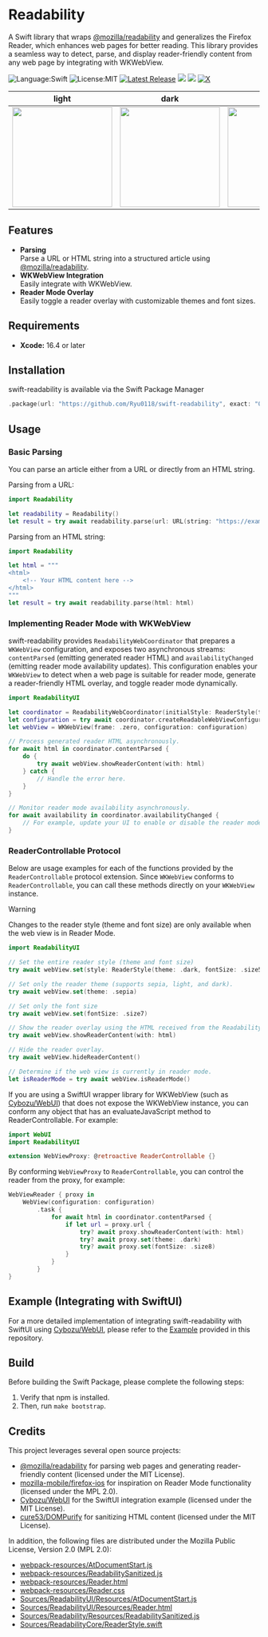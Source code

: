 # Readability
A Swift library that wraps [@mozilla/readability](https://github.com/@mozilla/readability) and generalizes the Firefox Reader, which enhances web pages for better reading.
This library provides a seamless way to detect, parse, and display reader-friendly content from any web page by integrating with WKWebView.

![Language:Swift](https://img.shields.io/static/v1?label=Language&message=Swift&color=orange&style=flat-square)
![License:MIT](https://img.shields.io/static/v1?label=License&message=MIT&color=blue&style=flat-square)
[![Latest Release](https://img.shields.io/github/v/release/Ryu0118/swift-readability?style=flat-square)](https://github.com/Ryu0118/swift-readability/releases/latest)
[![](https://img.shields.io/endpoint?url=https%3A%2F%2Fswiftpackageindex.com%2Fapi%2Fpackages%2FRyu0118%2Fswift-readability%2Fbadge%3Ftype%3Dswift-versions)](https://swiftpackageindex.com/Ryu0118/swift-readability)
[![](https://img.shields.io/endpoint?url=https%3A%2F%2Fswiftpackageindex.com%2Fapi%2Fpackages%2FRyu0118%2Fswift-readability%2Fbadge%3Ftype%3Dplatforms)](https://swiftpackageindex.com/Ryu0118/swift-readability)
[![X](https://img.shields.io/twitter/follow/ryu_hu03?style=social)](https://x.com/ryu_hu03)


|  light  |  dark  |  sepia  |
| ---- | ---- | ---- |
|  <img src="https://github.com/user-attachments/assets/ed112ac7-1f01-4b64-97d1-a22f78968cc8" width="200">  |  <img src="https://github.com/user-attachments/assets/2be2c140-d17e-444f-8a33-6c66e0203058" width="200">  |  <img src="https://github.com/user-attachments/assets/cccb813b-3e02-41da-a944-d9f786518d6d" width="200">  |


## Features
- **Parsing** <br>
Parse a URL or HTML string into a structured article using [@mozilla/readability](https://github.com/@mozilla/readability).
- **WKWebView Integration**<br>
Easily integrate with WKWebView.
- **Reader Mode Overlay**<br>
Easily toggle a reader overlay with customizable themes and font sizes.

## Requirements
- **Xcode:** 16.4 or later

## Installation
swift-readability is available via the Swift Package Manager
```Swift
.package(url: "https://github.com/Ryu0118/swift-readability", exact: "0.1.0")
```

## Usage
### Basic Parsing
You can parse an article either from a URL or directly from an HTML string.<br>

Parsing from a URL:
```swift
import Readability

let readability = Readability()
let result = try await readability.parse(url: URL(string: "https://example.com/article")!)
```

Parsing from an HTML string:
```swift
import Readability

let html = """
<html>
    <!-- Your HTML content here -->
</html>
"""
let result = try await readability.parse(html: html)
```

### Implementing Reader Mode with WKWebView
swift-readability provides `ReadabilityWebCoordinator` that prepares a `WKWebView` configuration, and exposes two asynchronous streams: `contentParsed` (emitting generated reader HTML) and `availabilityChanged` (emitting reader mode availability updates). This configuration enables your `WKWebView` to detect when a web page is suitable for reader mode, generate a reader-friendly HTML overlay, and toggle reader mode dynamically.

```swift
import ReadabilityUI

let coordinator = ReadabilityWebCoordinator(initialStyle: ReaderStyle(theme: .dark, fontSize: .size5))
let configuration = try await coordinator.createReadableWebViewConfiguration()
let webView = WKWebView(frame: .zero, configuration: configuration)

// Process generated reader HTML asynchronously.
for await html in coordinator.contentParsed {
    do {
        try await webView.showReaderContent(with: html)
    } catch {
        // Handle the error here.
    }
}

// Monitor reader mode availability asynchronously.
for await availability in coordinator.availabilityChanged {
    // For example, update your UI to enable or disable the reader mode button.
}
```

### ReaderControllable Protocol

Below are usage examples for each of the functions provided by the `ReaderControllable` protocol extension. Since `WKWebView` conforms to `ReaderControllable`, you can call these methods directly on your `WKWebView` instance.

> [!WARNING]
>  Changes to the reader style (theme and font size) are only available when the web view is in Reader Mode.

```swift
import ReadabilityUI

// Set the entire reader style (theme and font size)
try await webView.set(style: ReaderStyle(theme: .dark, fontSize: .size5))

// Set only the reader theme (supports sepia, light, and dark).
try await webView.set(theme: .sepia)

// Set only the font size
try await webView.set(fontSize: .size7)

// Show the reader overlay using the HTML received from the ReadabilityWebCoordinator.contentParsed(_:) event.
try await webView.showReaderContent(with: html)

// Hide the reader overlay.
try await webView.hideReaderContent()

// Determine if the web view is currently in reader mode.
let isReaderMode = try await webView.isReaderMode()
```

If you are using a SwiftUI wrapper library for WKWebView (such as [Cybozu/WebUI](https://github.com/cybozu/WebUI)) that does not expose the WKWebView instance, you can conform any object that has an evaluateJavaScript method to ReaderControllable. For example:
```swift
import WebUI
import ReadabilityUI

extension WebViewProxy: @retroactive ReaderControllable {}
```
By conforming `WebViewProxy` to `ReaderControllable`, you can control the reader from the proxy, for example:
```swift
WebViewReader { proxy in
    WebView(configuration: configuration)
        .task {
            for await html in coordinator.contentParsed {
                if let url = proxy.url {
                    try? await proxy.showReaderContent(with: html)
                    try? await proxy.set(theme: .dark)
                    try? await proxy.set(fontSize: .size8)
                }
            }
        }
}
```

## Example (Integrating with SwiftUI)
For a more detailed implementation of integrating swift-readability with SwiftUI using [Cybozu/WebUI](https://github.com/cybozu/WebUI), please refer to the [Example](./Example) provided in this repository.

## Build
Before building the Swift Package, please complete the following steps:
1. Verify that npm is installed.
2. Then, run `make bootstrap`.

## Credits
This project leverages several open source projects:

- [@mozilla/readability](https://github.com/mozilla/readability) for parsing web pages and generating reader-friendly content (licensed under the MIT License).
- [mozilla-mobile/firefox-ios](https://github.com/mozilla-mobile/firefox-ios) for inspiration on Reader Mode functionality (licensed under the MPL 2.0).
- [Cybozu/WebUI](https://github.com/Cybozu/WebUI) for the SwiftUI integration example (licensed under the MIT License).
- [cure53/DOMPurify](https://github.com/cure53/DOMPurify) for sanitizing HTML content (licensed under the MIT License).

In addition, the following files are distributed under the Mozilla Public License, Version 2.0 (MPL 2.0):
- [webpack-resources/AtDocumentStart.js](./webpack-resources/AtDocumentStart.js)
- [webpack-resources/ReadabilitySanitized.js](./webpack-resources/ReadabilitySanitized.js)
- [webpack-resources/Reader.html](./webpack-resources/Reader.html)
- [webpack-resources/Reader.css](./webpack-resources/Reader.css)
- [Sources/ReadabilityUI/Resources/AtDocumentStart.js](./Sources/ReadabilityUI/Resources/AtDocumentStart.js)
- [Sources/ReadabilityUI/Resources/Reader.html](./Sources/ReadabilityUI/Resources/Reader.html)
- [Sources/Readability/Resources/ReadabilitySanitized.js](./Sources/Readability/Resources/ReadabilitySanitized.js)
- [Sources/ReadabilityCore/ReaderStyle.swift](./Sources/ReadabilityCore/ReaderStyle.swift)
